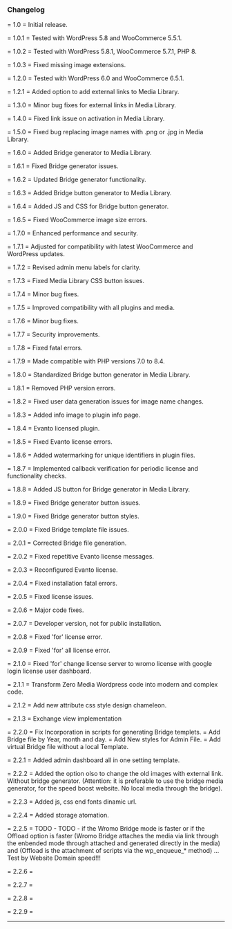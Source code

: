 ### Changelog

= 1.0 = Initial release.

= 1.0.1 = Tested with WordPress 5.8 and WooCommerce 5.5.1.

= 1.0.2 = Tested with WordPress 5.8.1, WooCommerce 5.7.1, PHP 8.

= 1.0.3 = Fixed missing image extensions.

= 1.2.0 = Tested with WordPress 6.0 and WooCommerce 6.5.1.

= 1.2.1 = Added option to add external links to Media Library.

= 1.3.0 = Minor bug fixes for external links in Media Library.

= 1.4.0 = Fixed link issue on activation in Media Library.

= 1.5.0 = Fixed bug replacing image names with .png or .jpg in Media Library.

= 1.6.0 = Added Bridge generator to Media Library.

= 1.6.1 = Fixed Bridge generator issues.

= 1.6.2 = Updated Bridge generator functionality.

= 1.6.3 = Added Bridge button generator to Media Library.

= 1.6.4 = Added JS and CSS for Bridge button generator.

= 1.6.5 = Fixed WooCommerce image size errors.

= 1.7.0 = Enhanced performance and security.

= 1.7.1 = Adjusted for compatibility with latest WooCommerce and WordPress updates.

= 1.7.2 = Revised admin menu labels for clarity.

= 1.7.3 = Fixed Media Library CSS button issues.

= 1.7.4 = Minor bug fixes.

= 1.7.5 = Improved compatibility with all plugins and media.

= 1.7.6 = Minor bug fixes.

= 1.7.7 = Security improvements.

= 1.7.8 = Fixed fatal errors.

= 1.7.9 = Made compatible with PHP versions 7.0 to 8.4.

= 1.8.0 = Standardized Bridge button generator in Media Library.

= 1.8.1 = Removed PHP version errors.

= 1.8.2 = Fixed user data generation issues for image name changes.

= 1.8.3 = Added info image to plugin info page.

= 1.8.4 = Evanto licensed plugin.

= 1.8.5 = Fixed Evanto license errors.

= 1.8.6 = Added watermarking for unique identifiers in plugin files.

= 1.8.7 = Implemented callback verification for periodic license and functionality checks.

= 1.8.8 = Added JS button for Bridge generator in Media Library.

= 1.8.9 = Fixed Bridge generator button issues.

= 1.9.0 = Fixed Bridge generator button styles.

= 2.0.0 = Fixed Bridge template file issues.

= 2.0.1 = Corrected Bridge file generation.

= 2.0.2 = Fixed repetitive Evanto license messages.

= 2.0.3 = Reconfigured Evanto license.

= 2.0.4 = Fixed installation fatal errors.

= 2.0.5 = Fixed license issues.

= 2.0.6 = Major code fixes.

= 2.0.7 = Developer version, not for public installation.

= 2.0.8 = Fixed 'for' license error.

= 2.0.9 = Fixed 'for' all license error.

= 2.1.0 = Fixed 'for' change license server to wromo license with google login license user dashboard.

= 2.1.1 = Transform Zero Media Wordpress code into modern and complex code.

= 2.1.2 = Add new attribute css style design chameleon.

= 2.1.3 = Exchange view implementation

= 2.2.0 = Fix Incorporation in scripts for generating Bridge templets.
        = Add Bridge file by Year, month and day.
        = Add New styles for Admin File.
        = Add virtual Bridge file without a local Template.
        
= 2.2.1 = Added admin dashboard all in one setting template.

= 2.2.2 = Added the option olso to change the old images with external link. Without bridge generator.
 (Attention: it is preferable to use the bridge media generator, for the speed boost website. No local media through the bridge).

= 2.2.3 = Added js, css end fonts dinamic url.

= 2.2.4 = Added storage atomation. 

= 2.2.5 = TODO - TODO - if the Wromo Bridge mode is faster or if the Offload option is faster (Wromo Bridge attaches the media via link through the enbended mode through attached and generated directly in the media) and (Offload is the attachment of scripts via the wp_enqueue_* method) ... Test by Website Domain speed!!!

= 2.2.6 = 

= 2.2.7 =

= 2.2.8 =

= 2.2.9 =

---
